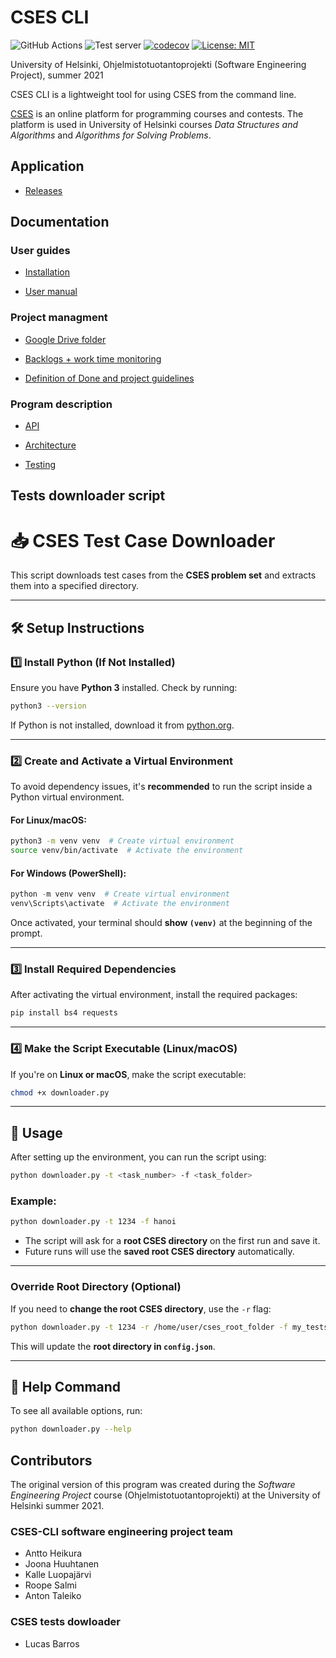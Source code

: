 # CSES CLI

![GitHub Actions](https://github.com/csesfi/cses-cli/actions/workflows/main.yml/badge.svg)
![Test server](https://github.com/csesfi/cses-cli/actions/workflows/server.yml/badge.svg)
[![codecov](https://codecov.io/gh/csesfi/cses-cli/branch/main/graph/badge.svg)](https://app.codecov.io/gh/csesfi/cses-cli)
[![License: MIT](https://img.shields.io/badge/License-MIT-yellow.svg)](https://opensource.org/licenses/MIT)

University of Helsinki, Ohjelmistotuotantoprojekti (Software Engineering Project), summer 2021

CSES CLI is a lightweight tool for using CSES from the command line.

[CSES](https://cses.fi/) is an online platform for programming courses and contests. The platform is used in University of Helsinki courses *Data Structures and Algorithms* and *Algorithms for Solving Problems*.

## Application

- [Releases](https://github.com/csesfi/cses-cli/releases)

## Documentation

### User guides

- [Installation](https://github.com/csesfi/cses-cli/wiki/Installation)

- [User manual](https://github.com/csesfi/cses-cli/wiki/User-manual)

### Project managment

- [Google Drive folder](https://drive.google.com/drive/folders/1teZTWPnbmWlJkVfETz7T2j04UHqJYpuf?usp=sharing)

- [Backlogs + work time monitoring](https://docs.google.com/spreadsheets/d/10vB2CXV9RVyM_wIMyXrgepMcKMDzQ1qXHvmtuqjiaio/edit#gid=0)

- [Definition of Done and project guidelines](https://docs.google.com/document/d/1HzQkxhqxwODUW_URyV2goGciKnT3nIeE2NJFh6VS_qg/edit?usp=sharing)

### Program description

- [API](https://csesfi.github.io/cses-cli/)

- [Architecture](https://github.com/csesfi/cses-cli/wiki/Architecture)

- [Testing](https://github.com/csesfi/cses-cli/wiki/Testing)

## Tests downloader script

# 📥 CSES Test Case Downloader

This script downloads test cases from the **CSES problem set** and extracts them into a specified directory.

---

## 🛠️ **Setup Instructions**

### 1️⃣ Install Python (If Not Installed)
Ensure you have **Python 3** installed. Check by running:
```sh
python3 --version
```
If Python is not installed, download it from [python.org](https://www.python.org/downloads/).

---

### 2️⃣ Create and Activate a Virtual Environment
To avoid dependency issues, it's **recommended** to run the script inside a Python virtual environment.

#### **For Linux/macOS:**
```sh
python3 -m venv venv  # Create virtual environment
source venv/bin/activate  # Activate the environment
```

#### **For Windows (PowerShell):**
```powershell
python -m venv venv  # Create virtual environment
venv\Scripts\activate  # Activate the environment
```

Once activated, your terminal should **show `(venv)`** at the beginning of the prompt.

---

### 3️⃣ Install Required Dependencies
After activating the virtual environment, install the required packages:
```sh
pip install bs4 requests
```

---

### 4️⃣ Make the Script Executable (Linux/macOS)
If you're on **Linux or macOS**, make the script executable:
```sh
chmod +x downloader.py
```


---

## 🚀 **Usage**
After setting up the environment, you can run the script using:

```sh
python downloader.py -t <task_number> -f <task_folder>
```

### **Example:**
```sh
python downloader.py -t 1234 -f hanoi
```
- The script will ask for a **root CSES directory** on the first run and save it.
- Future runs will use the **saved root CSES directory** automatically.

---

### **Override Root Directory (Optional)**
If you need to **change the root CSES directory**, use the `-r` flag:
```sh
python downloader.py -t 1234 -r /home/user/cses_root_folder -f my_tests
```
This will update the **root directory in `config.json`**.

---

## 📜 **Help Command**
To see all available options, run:
```sh
python downloader.py --help
```


## Contributors

The original version of this program was created during the *Software Engineering Project* course  (Ohjelmistotuotantoprojekti) at the University of Helsinki summer 2021.

### CSES-CLI software engineering project team  
- Antto Heikura
- Joona Huuhtanen
- Kalle Luopajärvi
- Roope Salmi
- Anton Taleiko

### CSES tests dowloader
- Lucas Barros
